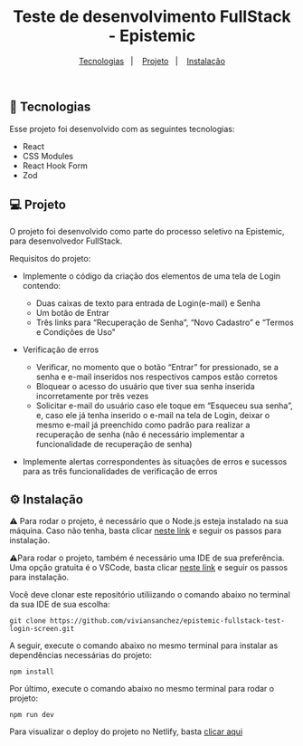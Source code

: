 <h1 align="center">Teste de desenvolvimento FullStack - Epistemic</h1>

<p align="center">
  <a href="#-tecnologias">Tecnologias</a>&nbsp;&nbsp;&nbsp;|&nbsp;&nbsp;&nbsp;
  <a href="#-projeto">Projeto</a>&nbsp;&nbsp;&nbsp;|&nbsp;&nbsp;&nbsp;
  <a href="#-instalação">Instalação</a>

</p>

<br>

## 🚀 Tecnologias

Esse projeto foi desenvolvido com as seguintes tecnologias:

- React
- CSS Modules
- React Hook Form
- Zod

## 💻 Projeto

O projeto foi desenvolvido como parte do processo seletivo na Epistemic, para desenvolvedor FullStack.

Requisitos do projeto:

- Implemente o código da criação dos elementos de uma tela de Login contendo:

  - Duas caixas de texto para entrada de Login(e-mail) e Senha
  - Um botão de Entrar
  - Três links para “Recuperação de Senha”, “Novo Cadastro” e “Termos e Condições de Uso"

- Verificação de erros

  - Verificar, no momento que o botão “Entrar” for pressionado, se
    a senha e e-mail inseridos nos respectivos campos estão
    corretos
  - Bloquear o acesso do usuário que tiver sua senha inserida incorretamente por três vezes
  - Solicitar e-mail do usuário caso ele toque em “Esqueceu sua
    senha”, e, caso ele já tenha inserido o e-mail na tela de Login,
    deixar o mesmo e-mail já preenchido como padrão para realizar
    a recuperação de senha (não é necessário implementar a
    funcionalidade de recuperação de senha)

- Implemente alertas correspondentes às situações de erros e sucessos para as três funcionalidades de verificação de erros

## ⚙️ Instalação

⚠️ Para rodar o projeto, é necessário que o Node.js esteja instalado na sua máquina. Caso não tenha, basta clicar [neste link](https://nodejs.org/en) e seguir os passos para instalação.

⚠️Para rodar o projeto, também é necessário uma IDE de sua preferência. Uma opção gratuita é o VSCode, basta clicar [neste link](https://code.visualstudio.com/) e seguir os passos para instalação.

Você deve clonar este repositório utiliizando o comando abaixo no terminal da sua IDE de sua escolha:

```
git clone https://github.com/viviansanchez/epistemic-fullstack-test-login-screen.git
```

A seguir, execute o comando abaixo no mesmo terminal para instalar as dependências necessárias do projeto:

```
npm install
```

Por último, execute o comando abaixo no mesmo terminal para rodar o projeto:

```
npm run dev
```

Para visualizar o deploy do projeto no Netlify, basta [clicar aqui](https://login-screen-epistemic-test.netlify.app/)
